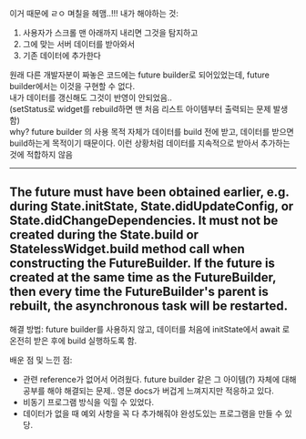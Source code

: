 이거 때문에 ㄹㅇ 며칠을 헤맴..!!!
내가 해야하는 것:  
1. 사용자가 스크롤 맨 아래까지 내리면 그것을 탐지하고  
2. 그에 맞는 서버 데이터를 받아와서  
3. 기존 데이터에 추가한다  

원래 다른 개발자분이 짜놓은 코드에는 future builder로 되어있었는데, future builder에서는 이것을 구현할 수 없다.  
내가 데이터를 갱신해도 그것이 반영이 안되었음..   
(setStatus로 widget를 rebuild하면 맨 처음 리스트 아이템부터 출력되는 문제 발생함)  
why? future builder 의 사용 목적 자체가 데이터를 build 전에 받고, 데이터를 받으면 build하는게 목적이기 때문이다.
이런 상황처럼 데이터를 지속적으로 받아서 추가하는 것에 적합하지 않음

---
The future must have been obtained earlier, e.g. during State.initState, State.didUpdateConfig, or State.didChangeDependencies. It must not be created during the State.build or StatelessWidget.build method call when constructing the FutureBuilder. If the future is created at the same time as the FutureBuilder, then every time the FutureBuilder's parent is rebuilt, the asynchronous task will be restarted.
---

해결 방법:
future builder를 사용하지 않고,
데이터를 처음에 initState에서 await 로 온전히 받은 후에 build 실행하도록 함.

배운 점 및 느낀 점:  
* 관련 reference가 없어서 어려웠다. future builder 같은 그 아이템(?) 자체에 대해 공부를 해야 해결되는 문제.. 영문 docs가 버겁게 느껴지지만 적응하고 있다.
* 비동기 프로그램 방식을 익힐 수 있었다.
* 데이터가 없을 때 예외 사항을 꼭 다 추가해줘야 완성도있는 프로그램을 만들 수 있당.